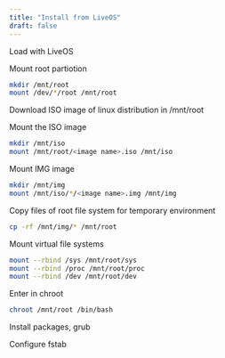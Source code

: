 ```yaml
---
title: "Install from LiveOS"
draft: false
---
```


Load with LiveOS

Mount root partiotion

```bash
mkdir /mnt/root
mount /dev/*/root /mnt/root
```

Download ISO image of linux distribution in /mnt/root

Mount the ISO image

```bash
mkdir /mnt/iso
mount /mnt/root/<image name>.iso /mnt/iso
```

Mount IMG image

```bash
mkdir /mnt/img
mount /mnt/iso/*/<image name>.img /mnt/img
```

Copy files of root file system for temporary environment

```bash
cp -rf /mnt/img/* /mnt/root
```

Mount virtual file systems

```bash
mount --rbind /sys /mnt/root/sys
mount --rbind /proc /mnt/root/proc
mount --rbind /dev /mnt/root/dev
```

Enter in chroot

```bash
chroot /mnt/root /bin/bash
```

Install packages, grub

Configure fstab
